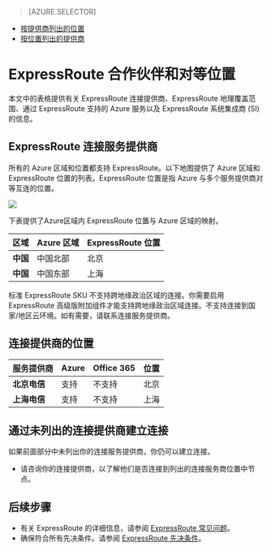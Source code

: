 <properties
   pageTitle="ExpressRoute 位置 | Azure"
   description="本文详细说明了服务的上市区域，以及如何连接到 Azure 区域。"
   services="expressroute"
   documentationCenter="na"
   authors="cherylmc"
   manager="carmonm"
   editor="" />  

<tags
   ms.service="expressroute"
   ms.devlang="na"
   ms.topic="get-started-article"
   ms.tgt_pltfrm="na"
   ms.workload="infrastructure-services"
   ms.date="02/13/2017"
   wacn.date="03/24/2017"
   ms.author="cherylmc" />

> [AZURE.SELECTOR]
- [按提供商列出的位置](/documentation/articles/expressroute-locations/)
- [按位置列出的提供商](/documentation/articles/expressroute-locations-providers/)


# ExpressRoute 合作伙伴和对等位置
本文中的表格提供有关 ExpressRoute 连接提供商、ExpressRoute 地理覆盖范围、通过 ExpressRoute 支持的 Azure 服务以及 ExpressRoute 系统集成商 (SI) 的信息。

## <a name="partners"></a>ExpressRoute 连接服务提供商

所有的 Azure 区域和位置都支持 ExpressRoute。以下地图提供了 Azure 区域和 ExpressRoute 位置的列表。ExpressRoute 位置是指 Azure 与多个服务提供商对等互连的位置。

![](./media/expressroute-locations/expressroute-locations-map.png)

下表提供了Azure区域内 ExpressRoute 位置与 Azure 区域的映射。

|**区域**|**Azure 区域**|**ExpressRoute 位置**|
|---|---|---|
|**中国**|中国北部|北京|
|**中国**|中国东部|上海|

标准 ExpressRoute SKU 不支持跨地缘政治区域的连接。你需要启用 ExpressRoute 高级版附加组件才能支持跨地缘政治区域连接。不支持连接到国家/地区云环境。如有需要，请联系连接服务提供商。

## 连接提供商的位置

| **服务提供商** |**Azure** | **Office 365** | **位置** |
|-----------------------|--------------------|----------------|---------------|
| **北京电信** | 支持 | 不支持 | 北京 |
| **上海电信** | 支持 | 不支持 | 上海 |

## 通过未列出的连接提供商建立连接 

如果前面部分中未列出你的连接服务提供商，你仍可以建立连接。

- 请咨询你的连接提供商，以了解他们是否连接到列出的连接服务商位置中节点。

## 后续步骤

- 有关 ExpressRoute 的详细信息，请参阅 [ExpressRoute 常见问题](/documentation/articles/expressroute-faqs/)。
- 确保符合所有先决条件。请参阅 [ExpressRoute 先决条件](/documentation/articles/expressroute-prerequisites/)。

<!---HONumber=Mooncake_Quality_Review_1230_2016-->